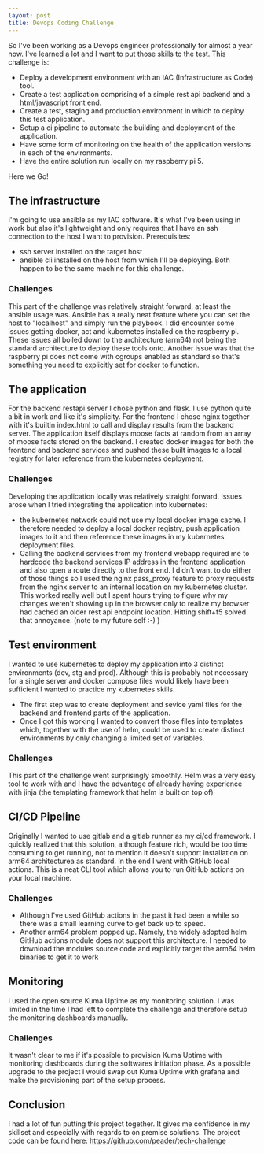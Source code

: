 ```yaml
---
layout: post
title: Devops Coding Challenge
---
```


So I've been working as a Devops engineer professionally for almost a year now. I've learned a lot and I want to put those skills to the test. 
This challenge is:
- Deploy a development environment with an IAC (Infrastructure as Code) tool.
- Create a test application comprising of a simple rest api backend and a html/javascript front end.
- Create a test, staging and production environment in which to deploy this test application.
- Setup a ci pipeline to automate the building and deployment of the application. 
- Have some form of monitoring on the health of the application versions in each of the environments.
- Have the entire solution run locally on my raspberry pi 5.

Here we Go!

## The infrastructure 
I'm going to use ansible as my IAC software. It's what I've been using in work but also it's lightweight and only requires that I have an ssh connection to the host I want to provision. 
Prerequisites:
- ssh server installed on the target host
- ansible cli installed on the host from which I'll be deploying. Both happen to be the same machine for this challenge.

### Challenges
This part of the challenge was relatively straight forward, at least the ansible usage was. Ansible has a really neat feature where you can set the host to "localhost" and simply run the playbook.
I did encounter some issues getting docker, act and kubernetes installed on the raspberry pi. These issues all boiled down to the architecture (arm64) not being the standard architecture to deploy these tools onto. Another issue was that the raspberry pi does not come with cgroups enabled as standard so that's something you need to explicitly set for docker to function. 

## The application 
For the backend restapi server I chose python and flask. I use python quite a bit in work and like it's simplicity. 
For the frontend I chose nginx together with it's builtin index.html to call and display results from the backend server. 
The application itself displays moose facts at random from an array of moose facts stored on the backend. 
I created docker images for both the frontend and backend services and pushed these built images to a local registry for later reference from the kubernetes deployment. 

### Challenges
Developing the application locally was relatively straight forward. Issues arose when I tried integrating the application into kubernetes:
- the kubernetes network could not use my local docker image cache. I therefore needed to deploy a local docker registry, push application images to it and then reference these images in my kubernetes deployment files.
- Calling the backend services from my frontend webapp required me to hardcode the backend services IP address in the frontend application and also open a route directly to the front end. I didn't want to do either of those things so I used the nginx pass_proxy feature to proxy requests from the nginx server to an internal location on my kubernetes cluster. This worked really well but I spent hours trying to figure why my changes weren't showing up in the browser only to realize my browser had cached an older rest api endpoint location. Hitting shift+f5 solved that annoyance. (note to my future self :-) )

## Test environment 
I wanted to use kubernetes to deploy my application into 3 distinct environments (dev, stg and prod). Although this is probably not necessary for a single server and docker compose files would likely have been sufficient I wanted to practice my kubernetes skills.
- The first step was to create deployment and sevice yaml files for the backend and frontend parts of the application.
- Once I got this working I wanted to convert those files into templates which, together with the use of helm, could be used to create distinct environments by only changing a limited set of variables.

### Challenges
This part of the challenge went surprisingly smoothly. Helm was a very easy tool to work with and I have the advantage of already having experience with jinja (the templating framework that helm is built on top of)

## CI/CD Pipeline
Originally I wanted to use gitlab and a gitlab runner as my ci/cd framework. I quickly realized that this solution, although feature rich, would be too time consuming to get running, not to mention it doesn't support installation on arm64 architecturea as standard. In the end I went with GitHub local actions. This is a neat CLI tool which allows you to run GitHub actions on your local machine.

### Challenges
- Although I've used GitHub actions in the past it had been a while so there was a small learning curve to get back up to speed.
- Another arm64 problem popped up. Namely, the widely adopted helm GitHub actions module does not support this architecture. I needed to download the modules source code and explicitly target the arm64 helm binaries to get it to work

## Monitoring 
I used the open source Kuma Uptime as my monitoring solution. I was limited in the time I had left to complete the challenge and therefore setup the monitoring dashboards manually.

### Challenges
It wasn't clear to me if it's possible to provision Kuma Uptime with monitoring dashboards during the softwares initiation phase. As a possible upgrade to the project I would swap out Kuma Uptime with grafana and make the provisioning part of the setup process.

## Conclusion 
I had a lot of fun putting this project together. It gives me confidence in my skillset and especially with regards to on premise solutions. 
The project code can be found here: https://github.com/peader/tech-challenge


